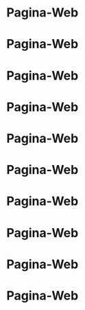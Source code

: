 # Pagina-Web
# Pagina-Web
# Pagina-Web
# Pagina-Web
# Pagina-Web
# Pagina-Web
# Pagina-Web
# Pagina-Web
# Pagina-Web
# Pagina-Web
